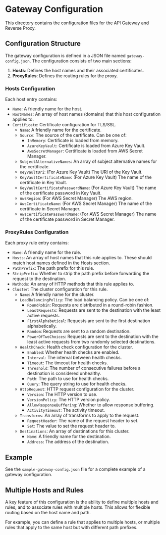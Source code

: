# Gateway Configuration

This directory contains the configuration files for the API Gateway and Reverse Proxy.

## Configuration Structure

The gateway configuration is defined in a JSON file named `gateway-config.json`. The configuration consists of two main sections:

1. **Hosts**: Defines the host names and their associated certificates.
2. **ProxyRules**: Defines the routing rules for the proxy.

### Hosts Configuration

Each host entry contains:

- `Name`: A friendly name for the host.
- `HostNames`: An array of host names (domains) that this host configuration applies to.
- `Certificate`: Certificate configuration for TLS/SSL.
  - `Name`: A friendly name for the certificate.
  - `Source`: The source of the certificate. Can be one of:
    - `InMemory`: Certificate is loaded from memory.
    - `AzureKeyVault`: Certificate is loaded from Azure Key Vault.
    - `AwsSecretManager`: Certificate is loaded from AWS Secret Manager.
  - `SubjectAlternativeNames`: An array of subject alternative names for the certificate.
  - `KeyVaultUri`: (For Azure Key Vault) The URI of the Key Vault.
  - `KeyVaultCertificateName`: (For Azure Key Vault) The name of the certificate in Key Vault.
  - `KeyVaultCertificatePasswordName`: (For Azure Key Vault) The name of the certificate password in Key Vault.
  - `AwsRegion`: (For AWS Secret Manager) The AWS region.
  - `AwsCertificateName`: (For AWS Secret Manager) The name of the certificate in Secret Manager.
  - `AwsCertificatePasswordName`: (For AWS Secret Manager) The name of the certificate password in Secret Manager.

### ProxyRules Configuration

Each proxy rule entry contains:

- `Name`: A friendly name for the rule.
- `Hosts`: An array of host names that this rule applies to. These should match host names defined in the Hosts section.
- `PathPrefix`: The path prefix for this rule.
- `StripPrefix`: Whether to strip the path prefix before forwarding the request to the destination.
- `Methods`: An array of HTTP methods that this rule applies to.
- `Cluster`: The cluster configuration for this rule.
  - `Name`: A friendly name for the cluster.
  - `LoadBalancingPolicy`: The load balancing policy. Can be one of:
    - `RoundRobin`: Requests are distributed in a round-robin fashion.
    - `LeastRequests`: Requests are sent to the destination with the least active requests.
    - `FirstAlphabetical`: Requests are sent to the first destination alphabetically.
    - `Random`: Requests are sent to a random destination.
    - `PowerOfTwoChoices`: Requests are sent to the destination with the least active requests from two randomly selected destinations.
  - `HealthCheck`: Health check configuration for the cluster.
    - `Enabled`: Whether health checks are enabled.
    - `Interval`: The interval between health checks.
    - `Timeout`: The timeout for health checks.
    - `Threshold`: The number of consecutive failures before a destination is considered unhealthy.
    - `Path`: The path to use for health checks.
    - `Query`: The query string to use for health checks.
  - `HttpRequest`: HTTP request configuration for the cluster.
    - `Version`: The HTTP version to use.
    - `VersionPolicy`: The HTTP version policy.
    - `AllowResponseBuffering`: Whether to allow response buffering.
    - `ActivityTimeout`: The activity timeout.
  - `Transforms`: An array of transforms to apply to the request.
    - `RequestHeader`: The name of the request header to set.
    - `Set`: The value to set the request header to.
  - `Destinations`: An array of destinations for this cluster.
    - `Name`: A friendly name for the destination.
    - `Address`: The address of the destination.

## Example

See the `sample-gateway-config.json` file for a complete example of a gateway configuration.

## Multiple Hosts and Rules

A key feature of this configuration is the ability to define multiple hosts and rules, and to associate rules with multiple hosts. This allows for flexible routing based on the host name and path.

For example, you can define a rule that applies to multiple hosts, or multiple rules that apply to the same host but with different path prefixes.
